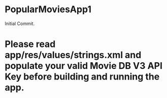 # PopularMoviesApp1
Initial Commit.
# Please read app/res/values/strings.xml and populate your valid Movie DB V3 API Key before building and running the app.
